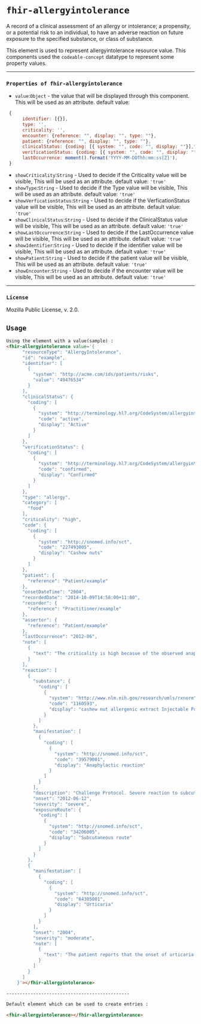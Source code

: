 # `fhir-allergyintolerance`

A record of a clinical assessment of an allergy or intolerance; a propensity, or a potential risk to an individual, to have an adverse reaction on future exposure to the specified substance, or class of substance.

This element is used to represent allergyintolerance resource value. This components used the `codeable-concept` datatype to represent some property values.

---

### `Properties of fhir-allergyintolerance`

* `value`:`Object` - the value that will be displayed through this component. This will be used as   an attribute. default value:

```javascript
 {
      identifier: [{}],
      type: '', 
      criticality: '',
      encounter: {reference: "", display: "", type: ""},
      patient: {reference: "", display: "", type: ""},
      clinicalStatus: {coding: [{ system: "", code: "", display: ""}],text: ""},
      verificationStatus: {coding: [{ system: "", code: "", display: ""}],text: ""}, 
      lastOccurrence: moment().format('YYYY-MM-DDThh:mm:ss[Z]'),
 }
```

- `showCriticality`:`String` - Used to decide if the Criticality value will be visible, This will be used as an attribute. default value: `'true'`
- `showType`:`String` - Used to decide if the Type value will be visible, This will be used as an attribute. default value: `'true'`
- `showVerficationStatus`:`String` - Used to decide if the VerficationStatus value will be visible, This will be used as an attribute. default value: `'true'`
- `showClinicalStatus`:`String` - Used to decide if the ClinicalStatus value will be visible, This will be used as an attribute. default value: `'true'`
- `showLastOccurrence`:`String` - Used to decide if the LastOccurrence value will be visible, This will be used as an attribute. default value: `'true'`
- `showIdentifier`:`String` - Used to decide if the identifier value will be visible, This will be used as an attribute. default value: `'true'`
- `showPatient`:`String` - Used to decide if the patient value will be visible, This will be used as an attribute. default value: `'true'`
- `showEncounter`:`String` - Used to decide if the encounter value will be visible, This will be used as an attribute. default value: `'true'`

---

### `License`

Mozilla Public License, v. 2.0.

## `Usage`

```html
Using the element with a value(sample) :
<fhir-allergyintolerance value='{
      "resourceType": "AllergyIntolerance",
      "id": "example",
      "identifier": [
        {
          "system": "http://acme.com/ids/patients/risks",
          "value": "49476534"
        }
      ],
      "clinicalStatus": {
        "coding": [
          {
            "system": "http://terminology.hl7.org/CodeSystem/allergyintolerance-clinical",
            "code": "active",
            "display": "Active"
          }
        ]
      },
      "verificationStatus": {
        "coding": [
          {
            "system": "http://terminology.hl7.org/CodeSystem/allergyintolerance-verification",
            "code": "confirmed",
            "display": "Confirmed"
          }
        ]
      },
      "type": "allergy",
      "category": [
        "food"
      ],
      "criticality": "high",
      "code": {
        "coding": [
          {
            "system": "http://snomed.info/sct",
            "code": "227493005",
            "display": "Cashew nuts"
          }
        ]
      },
      "patient": {
        "reference": "Patient/example"
      },
      "onsetDateTime": "2004",
      "recordedDate": "2014-10-09T14:58:00+11:00",
      "recorder": {
        "reference": "Practitioner/example"
      },
      "asserter": {
        "reference": "Patient/example"
      },
      "lastOccurrence": "2012-06",
      "note": [
        {
          "text": "The criticality is high becasue of the observed anaphylactic reaction when challenged with cashew extract."
        }
      ],
      "reaction": [
        {
          "substance": {
            "coding": [
              {
                "system": "http://www.nlm.nih.gov/research/umls/rxnorm",
                "code": "1160593",
                "display": "cashew nut allergenic extract Injectable Product"
              }
            ]
          },
          "manifestation": [
            {
              "coding": [
                {
                  "system": "http://snomed.info/sct",
                  "code": "39579001",
                  "display": "Anaphylactic reaction"
                }
              ]
            }
          ],
          "description": "Challenge Protocol. Severe reaction to subcutaneous cashew extract. Epinephrine administered",
          "onset": "2012-06-12",
          "severity": "severe",
          "exposureRoute": {
            "coding": [
              {
                "system": "http://snomed.info/sct",
                "code": "34206005",
                "display": "Subcutaneous route"
              }
            ]
          }
        },
        {
          "manifestation": [
            {
              "coding": [
                {
                  "system": "http://snomed.info/sct",
                  "code": "64305001",
                  "display": "Urticaria"
                }
              ]
            }
          ],
          "onset": "2004",
          "severity": "moderate",
          "note": [
            {
              "text": "The patient reports that the onset of urticaria was within 15 minutes of eating cashews."
            }
          ]
        }
      ]
    }'></fhir-allergyintolerance>

----------------------------------------------

Default element which can be used to create entries : 

<fhir-allergyintolerance></fhir-allergyintolerance>
```
